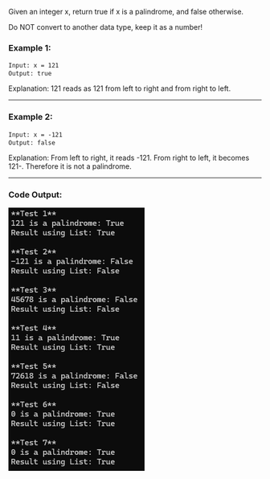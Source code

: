 
Given an integer x, return true if x is a palindrome, and false otherwise.

Do NOT convert to another data type, keep it as a number!

### Example 1:
```
Input: x = 121
Output: true
```
Explanation: 121 reads as 121 from left to right and from right to left.

---
### Example 2:
```
Input: x = -121
Output: false
```
Explanation: From left to right, it reads -121. From right to left, it becomes 121-. Therefore it is not a palindrome.

---
### Code Output:
![Code Output](https://raw.githubusercontent.com/Stephen-Beck/MSSA-PCAD18_Assignment_5.1.1/master/Output.png)
